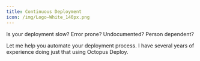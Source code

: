 ```yaml
---
title: Continuous Deployment
icon: /img/Logo-White_140px.png
---
```

Is your deployment slow? Error prone? Undocumented? Person dependent?

Let me help you automate your deployment process.
I have several years of experience doing just that using Octopus Deploy.